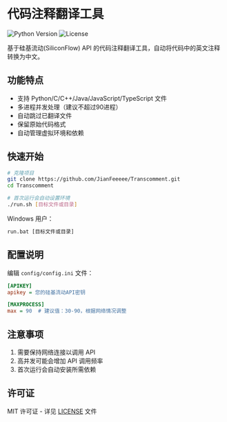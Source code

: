 # 代码注释翻译工具

![Python Version](https://img.shields.io/badge/python-3.7+-blue.svg)
![License](https://img.shields.io/badge/license-MIT-green.svg)

基于硅基流动(SiliconFlow) API 的代码注释翻译工具，自动将代码中的英文注释转换为中文。

## 功能特点

- 支持 Python/C/C++/Java/JavaScript/TypeScript 文件
- 多进程并发处理（建议不超过90进程）
- 自动跳过已翻译文件
- 保留原始代码格式
- 自动管理虚拟环境和依赖

## 快速开始

```bash
# 克隆项目
git clone https://github.com/JianFeeeee/Transcomment.git
cd Transcomment

# 首次运行会自动设置环境
./run.sh [目标文件或目录]
```

Windows 用户：

```cmd
run.bat [目标文件或目录]
```

## 配置说明

编辑 `config/config.ini` 文件：

```ini
[APIKEY]
apikey = 您的硅基流动API密钥

[MAXPROCESS]
max = 90  # 建议值：30-90，根据网络情况调整
```

## 注意事项

1. 需要保持网络连接以调用 API
2. 高并发可能会增加 API 调用频率
3. 首次运行会自动安装所需依赖

## 许可证

MIT 许可证 - 详见 [LICENSE](LICENSE) 文件
